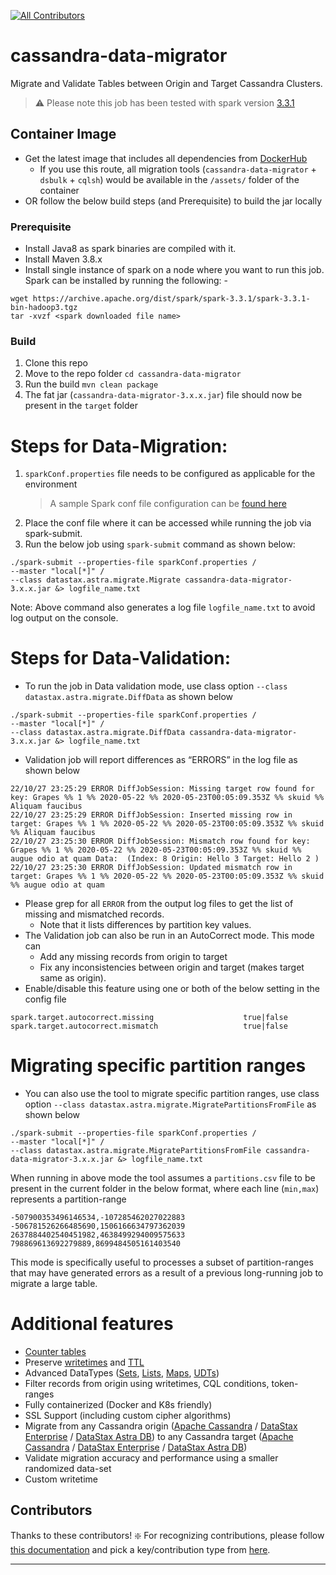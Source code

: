 [![All Contributors](https://img.shields.io/github/all-contributors/datastax/cassandra-data-migrator?color=ee8449&style=flat-square)](#contributors)

# cassandra-data-migrator

Migrate and Validate Tables between Origin and Target Cassandra Clusters.

> :warning: Please note this job has been tested with spark version [3.3.1](https://archive.apache.org/dist/spark/spark-3.3.1/)

## Container Image
- Get the latest image that includes all dependencies from [DockerHub](https://hub.docker.com/r/datastax/cassandra-data-migrator) 
  - If you use this route, all migration tools (`cassandra-data-migrator` + `dsbulk` + `cqlsh`) would be available in the `/assets/` folder of the container
- OR follow the below build steps (and Prerequisite) to build the jar locally

### Prerequisite

- Install Java8 as spark binaries are compiled with it.
- Install Maven 3.8.x
- Install single instance of spark on a node where you want to run this job. Spark can be installed by running the following: -

```
wget https://archive.apache.org/dist/spark/spark-3.3.1/spark-3.3.1-bin-hadoop3.tgz
tar -xvzf <spark downloaded file name>
```

### Build
1. Clone this repo
2. Move to the repo folder `cd cassandra-data-migrator`
3. Run the build `mvn clean package`
4. The fat jar (`cassandra-data-migrator-3.x.x.jar`) file should now be present in the `target` folder

# Steps for Data-Migration:

1. `sparkConf.properties` file needs to be configured as applicable for the environment
   > A sample Spark conf file configuration can be [found here](./src/resources/sparkConf.properties)
2. Place the conf file where it can be accessed while running the job via spark-submit.
3. Run the below job using `spark-submit` command as shown below:

```
./spark-submit --properties-file sparkConf.properties /
--master "local[*]" /
--class datastax.astra.migrate.Migrate cassandra-data-migrator-3.x.x.jar &> logfile_name.txt
```

Note: Above command also generates a log file `logfile_name.txt` to avoid log output on the console.


# Steps for Data-Validation:

- To run the job in Data validation mode, use class option `--class datastax.astra.migrate.DiffData` as shown below

```
./spark-submit --properties-file sparkConf.properties /
--master "local[*]" /
--class datastax.astra.migrate.DiffData cassandra-data-migrator-3.x.x.jar &> logfile_name.txt
```

- Validation job will report differences as “ERRORS” in the log file as shown below

```
22/10/27 23:25:29 ERROR DiffJobSession: Missing target row found for key: Grapes %% 1 %% 2020-05-22 %% 2020-05-23T00:05:09.353Z %% skuid %% Aliquam faucibus
22/10/27 23:25:29 ERROR DiffJobSession: Inserted missing row in target: Grapes %% 1 %% 2020-05-22 %% 2020-05-23T00:05:09.353Z %% skuid %% Aliquam faucibus
22/10/27 23:25:30 ERROR DiffJobSession: Mismatch row found for key: Grapes %% 1 %% 2020-05-22 %% 2020-05-23T00:05:09.353Z %% skuid %% augue odio at quam Data:  (Index: 8 Origin: Hello 3 Target: Hello 2 )
22/10/27 23:25:30 ERROR DiffJobSession: Updated mismatch row in target: Grapes %% 1 %% 2020-05-22 %% 2020-05-23T00:05:09.353Z %% skuid %% augue odio at quam
```

- Please grep for all `ERROR` from the output log files to get the list of missing and mismatched records.
  - Note that it lists differences by partition key values.
- The Validation job can also be run in an AutoCorrect mode. This mode can
  - Add any missing records from origin to target
  - Fix any inconsistencies between origin and target (makes target same as origin). 
- Enable/disable this feature using one or both of the below setting in the config file

```
spark.target.autocorrect.missing                    true|false
spark.target.autocorrect.mismatch                   true|false
```

# Migrating specific partition ranges
- You can also use the tool to migrate specific partition ranges, use class option `--class datastax.astra.migrate.MigratePartitionsFromFile` as shown below
```
./spark-submit --properties-file sparkConf.properties /
--master "local[*]" /
--class datastax.astra.migrate.MigratePartitionsFromFile cassandra-data-migrator-3.x.x.jar &> logfile_name.txt
```

When running in above mode the tool assumes a `partitions.csv` file to be present in the current folder in the below format, where each line (`min,max`) represents a partition-range 
```
-507900353496146534,-107285462027022883
-506781526266485690,1506166634797362039
2637884402540451982,4638499294009575633
798869613692279889,8699484505161403540
```
This mode is specifically useful to processes a subset of partition-ranges that may have generated errors as a result of a previous long-running job to migrate a large table.

# Additional features
- [Counter tables](https://docs.datastax.com/en/dse/6.8/cql/cql/cql_using/useCountersConcept.html)
- Preserve [writetimes](https://docs.datastax.com/en/dse/6.8/cql/cql/cql_reference/cql_commands/cqlSelect.html#cqlSelect__retrieving-the-datetime-a-write-occurred-p) and [TTL](https://docs.datastax.com/en/dse/6.8/cql/cql/cql_reference/cql_commands/cqlSelect.html#cqlSelect__ref-select-ttl-p)
- Advanced DataTypes ([Sets](https://docs.datastax.com/en/dse/6.8/cql/cql/cql_reference/refDataTypes.html#refDataTypes__set), [Lists](https://docs.datastax.com/en/dse/6.8/cql/cql/cql_reference/refDataTypes.html#refDataTypes__list), [Maps](https://docs.datastax.com/en/dse/6.8/cql/cql/cql_reference/refDataTypes.html#refDataTypes__map), [UDTs](https://docs.datastax.com/en/dse/6.8/cql/cql/cql_reference/refDataTypes.html#refDataTypes__udt))
- Filter records from origin using writetimes, CQL conditions, token-ranges
- Fully containerized (Docker and K8s friendly)
- SSL Support (including custom cipher algorithms)
- Migrate from any Cassandra origin ([Apache Cassandra](https://cassandra.apache.org) / [DataStax Enterprise](https://www.datastax.com/products/datastax-enterprise) / [DataStax Astra DB](https://www.datastax.com/products/datastax-astra)) to any Cassandra target ([Apache Cassandra](https://cassandra.apache.org) / [DataStax Enterprise](https://www.datastax.com/products/datastax-enterprise) / [DataStax Astra DB](https://www.datastax.com/products/datastax-astra))
- Validate migration accuracy and performance using a smaller randomized data-set
- Custom writetime

## Contributors
Thanks to these contributors! :sparkle:
For recognizing contributions, please follow [this documentation](https://allcontributors.org/docs/en/bot/usage) and pick a key/contribution type from [here](https://allcontributors.org/docs/en/emoji-key).

<!-- ALL-CONTRIBUTORS-LIST:START - Do not remove or modify this section -->
<!-- prettier-ignore-start -->
<!-- markdownlint-disable -->

<!-- markdownlint-restore -->
<!-- prettier-ignore-end -->

<!-- ALL-CONTRIBUTORS-LIST:END -->

---

